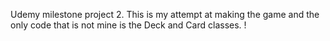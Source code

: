 Udemy milestone project 2. This is my attempt at making the game and the only code that is not mine is the Deck and Card classes. !
